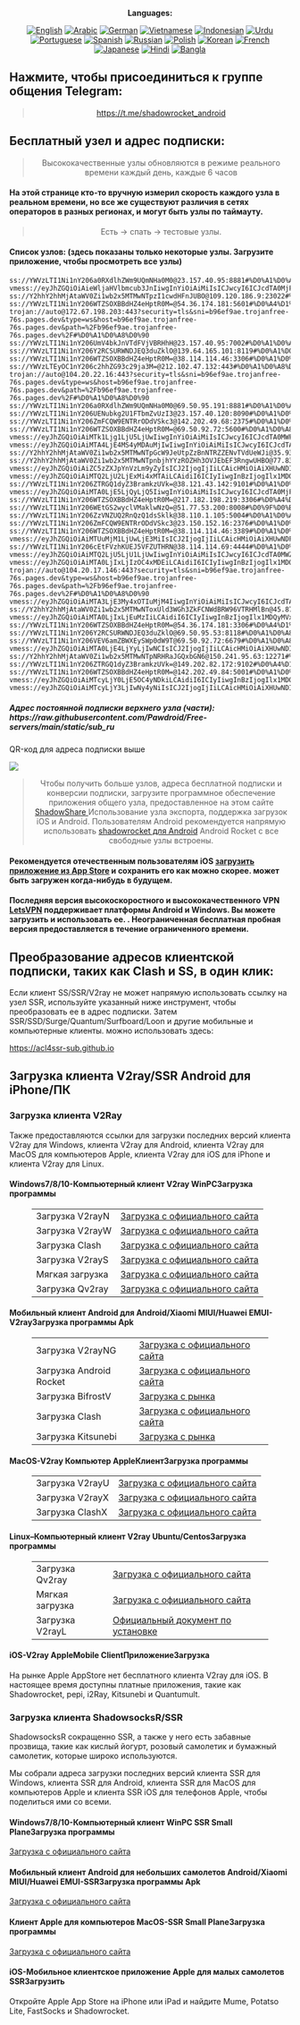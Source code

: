 
<div align="center">

**Languages:**

[![English](https://img.shields.io/badge/Language-English-red?style=for-the-badge)](README-en.md)
[![Arabic](https://img.shields.io/badge/Language-Arabic-red?style=for-the-badge)](README-ar.md)
[![German](https://img.shields.io/badge/Language-German-red?style=for-the-badge)](README-de.md)
[![Vietnamese](https://img.shields.io/badge/Language-Vietnamese-red?style=for-the-badge)](README-vi.md)
[![Indonesian](https://img.shields.io/badge/Language-Indonesian-red?style=for-the-badge)](README-id.md)
[![Urdu](https://img.shields.io/badge/Language-Urdu-red?style=for-the-badge)](README-ur-PK.md)
[![Portuguese](https://img.shields.io/badge/Language-Portuguese-red?style=for-the-badge)](README-pt-BR.md)
[![Spanish](https://img.shields.io/badge/Language-Spanish-red?style=for-the-badge)](README-es.md)
[![Russian](https://img.shields.io/badge/Language-Russian-red?style=for-the-badge)](README-ru.md)
[![Polish](https://img.shields.io/badge/Language-Polish-red?style=for-the-badge)](README-pl.md)
[![Korean](https://img.shields.io/badge/Language-Korean-red?style=for-the-badge)](README-ko-KR.md)
[![French](https://img.shields.io/badge/Language-French-red?style=for-the-badge)](README-fr.md)
[![Japanese](https://img.shields.io/badge/Language-Japanese-red?style=for-the-badge)](README-ja.md)
[![Hindi](https://img.shields.io/badge/Language-Hindi-red?style=for-the-badge)](README-hi.md)
[![Bangla](https://img.shields.io/badge/Language-Bangla-red?style=for-the-badge)](README-bn.md)

</div>
<h2>Нажмите, чтобы присоединиться к группе общения Telegram:</h2>
 <blockquote>
 <p style="text-align: center;"><a href="https://t.me/shadowrocket_android">https://t.me/shadowrocket_android</a></p>
 </blockquote>
 <h2>Бесплатный узел и адрес подписки:</h2>
 <blockquote>
 <p style="text-align: center;">Высококачественные узлы обновляются в режиме реального времени каждый день, каждые 6 часов</p>
 </blockquote>
 <h4>На этой странице кто-то вручную измерил скорость каждого узла в реальном времени, но все же существуют различия в сетях операторов в разных регионах, и могут быть узлы по таймауту. </h4>
 <blockquote>
 <p style="text-align: center;">Есть -> спать -> тестовые узлы. </p>
 </blockquote>
 <h4>Список узлов: (здесь показаны только некоторые узлы. Загрузите приложение, чтобы просмотреть все узлы)</h4>
    
```
ss://YWVzLTI1Ni1nY206a0RXdlhZWm9UQmNHa0M0@23.157.40.95:8881#%D0%A1%D0%A8%D0%90
vmess://eyJhZGQiOiAieWljaHVlbmcub3JnIiwgInYiOiAiMiIsICJwcyI6ICJcdTA0MjFcdTA0MjhcdTA0MTAiLCAicG9ydCI6IDQ0MywgImlkIjogIjAzZmNjNjE4LWI5M2QtNjc5Ni02YWVkLThhMzhjOTc1ZDU4MSIsICJhaWQiOiAiMSIsICJuZXQiOiAid3MiLCAidHlwZSI6ICIiLCAiaG9zdCI6ICJ5aWNodWVuZy5vcmciLCAicGF0aCI6ICJsaW5rdndzIiwgInRscyI6ICJ0bHMifQ==
ss://Y2hhY2hhMjAtaWV0Zi1wb2x5MTMwNTpzI1cwdHFnJUBO@109.120.186.9:23022#%D0%A0%D0%BE%D1%81%D1%81%D0%B8%D1%8F
ss://YWVzLTI1Ni1nY206WTZSOXBBdHZ4eHptR0M=@54.36.174.181:5601#%D0%A4%D1%80%D0%B0%D0%BD%D1%86%D0%B8%D1%8F
trojan://auto@172.67.198.203:443?security=tls&sni=b96ef9ae.trojanfree-76s.pages.dev&type=ws&host=b96ef9ae.trojanfree-76s.pages.dev&path=%2Fb96ef9ae.trojanfree-76s.pages.dev%2F#%D0%A1%D0%A8%D0%90
ss://YWVzLTI1Ni1nY206UmV4bkJnVTdFVjVBRHhH@23.157.40.95:7002#%D0%A1%D0%A8%D0%90
ss://YWVzLTI1Ni1nY206Y2RCSURWNDJEQ3duZklO@139.64.165.101:8119#%D0%A1%D0%A8%D0%90
ss://YWVzLTI1Ni1nY206WTZSOXBBdHZ4eHptR0M=@38.114.114.46:3306#%D0%A1%D0%A8%D0%90
ss://YWVzLTEyOC1nY206c2hhZG93c29ja3M=@212.102.47.132:443#%D0%A1%D0%A8%D0%90
trojan://auto@104.20.22.16:443?security=tls&sni=b96ef9ae.trojanfree-76s.pages.dev&type=ws&host=b96ef9ae.trojanfree-76s.pages.dev&path=%2Fb96ef9ae.trojanfree-76s.pages.dev%2F#%D0%A1%D0%A8%D0%90
ss://YWVzLTI1Ni1nY206a0RXdlhZWm9UQmNHa0M0@69.50.95.191:8881#%D0%A1%D0%A8%D0%90
ss://YWVzLTI1Ni1nY206UENubkg2U1FTbmZvUzI3@23.157.40.120:8090#%D0%A1%D0%A8%D0%90
ss://YWVzLTI1Ni1nY206ZmFCQW9ENTRrODdVSkc3@142.202.49.68:2375#%D0%A1%D0%A8%D0%90
ss://YWVzLTI1Ni1nY206WTZSOXBBdHZ4eHptR0M=@69.50.92.72:5600#%D0%A1%D0%A8%D0%90
vmess://eyJhZGQiOiAiMTk1Ljg1LjU5LjUwIiwgInYiOiAiMiIsICJwcyI6ICJcdTA0MWFcdTA0MzhcdTA0M2ZcdTA0NDAiLCAicG9ydCI6IDQ0MywgImlkIjogIjQ0MWRhMzQyLWNlOTAtNDQxZS1iZmY5LWQyY2ViNTVlNjhjYSIsICJhaWQiOiAiMCIsICJuZXQiOiAid3MiLCAidHlwZSI6ICIiLCAiaG9zdCI6ICI4d2NjYzRhOTQtdGVybS00YTk0LmtldG93aWwzNDQud29ya2Vycy5kZXYiLCAicGF0aCI6ICIvaXZpZGVvcy5zYnMvbGlua3dzIiwgInRscyI6ICJ0bHMifQ==
vmess://eyJhZGQiOiAiMTA4LjE4MS4yMDAuMjIwIiwgInYiOiAiMiIsICJwcyI6ICJcdTA0MjFcdTA0MjhcdTA0MTAiLCAicG9ydCI6IDUwNjEzLCAiaWQiOiAiMDllODFlYWEtZDI5OC00MzJjLWU3YjYtMTdhZGQzMmQxNGZjIiwgImFpZCI6ICIwIiwgIm5ldCI6ICJ3cyIsICJ0eXBlIjogIiIsICJob3N0IjogIiIsICJwYXRoIjogIi8iLCAidGxzIjogIiJ9
ss://Y2hhY2hhMjAtaWV0Zi1wb2x5MTMwNTpGcW9JeUtpZzBnNTRZZENvTVdUeWJi@35.93.4.218:5052#%D0%A1%D0%A8%D0%90
ss://Y2hhY2hhMjAtaWV0Zi1wb2x5MTMwNTpnbjhYYzROZHh3OVJEbEF3RngwUHBO@77.83.246.74:33320#%D0%9F%D0%BE%D0%BB%D1%8C%D1%88%D0%B0
vmess://eyJhZGQiOiAiZC5zZXJpYnVzLm9yZyIsICJ2IjogIjIiLCAicHMiOiAiXHUwNDIxXHUwNDI4XHUwNDEwIiwgInBvcnQiOiA0NDMsICJpZCI6ICIwM2ZjYzYxOC1iOTNkLTY3OTYtNmFlZC04YTM4Yzk3NWQ1ODEiLCAiYWlkIjogIjEiLCAibmV0IjogIndzIiwgInR5cGUiOiAiIiwgImhvc3QiOiAiZC5zZXJpYnVzLm9yZyIsICJwYXRoIjogImxpbmt2d3MiLCAidGxzIjogInRscyJ9
vmess://eyJhZGQiOiAiMTQ2LjU2LjExMi4xMTAiLCAidiI6ICIyIiwgInBzIjogIlx1MDQyMFx1MDQzNVx1MDQ0MVx1MDQzZlx1MDQ0M1x1MDQzMVx1MDQzYlx1MDQzOFx1MDQzYVx1MDQzMCBcdTA0MWFcdTA0M2VcdTA0NDBcdTA0MzVcdTA0NGYiLCAicG9ydCI6IDg4ODgsICJpZCI6ICJlN2MzMDJmMy05MGQ2LTQyZGQtOWQ3ZC05NGEzNjgzYTM3MDciLCAiYWlkIjogIjAiLCAibmV0IjogInRjcCIsICJ0eXBlIjogIiIsICJob3N0IjogIiIsICJwYXRoIjogIiIsICJ0bHMiOiAiIn0=
ss://YWVzLTI1Ni1nY206ZTRGQ1dyZ3BramkzUVk=@38.121.43.142:9101#%D0%A1%D0%A8%D0%90
vmess://eyJhZGQiOiAiMTA0LjE5LjQyLjQ5IiwgInYiOiAiMiIsICJwcyI6ICJcdTA0MjFcdTA0MjhcdTA0MTAiLCAicG9ydCI6IDIwODIsICJpZCI6ICI1ZjNmMDlhZC04OWNiLTRlOTQtYTdhZC1hYTgyMzk5MTM1NTUiLCAiYWlkIjogIjAiLCAibmV0IjogIndzIiwgInR5cGUiOiAiIiwgImhvc3QiOiAiaXAzLjY5MjkxOTgueHl6IiwgInBhdGgiOiAiZ2l0aHViLmNvbS9BbHZpbjk5OTkiLCAidGxzIjogIiJ9
ss://YWVzLTI1Ni1nY206WTZSOXBBdHZ4eHptR0M=@217.182.198.219:3306#%D0%A4%D0%A0%D0%93
ss://YWVzLTI1Ni1nY206WEtGS2wyclVMaklwNzQ=@51.77.53.200:8008#%D0%9F%D0%BE%D0%BB%D1%8C%D1%88%D0%B0
ss://YWVzLTI1Ni1nY206ZzVNZUQ2RnQzQ1dsSklk@38.110.1.105:5004#%D0%A1%D0%A8%D0%90
ss://YWVzLTI1Ni1nY206ZmFCQW9ENTRrODdVSkc3@23.150.152.16:2376#%D0%A1%D0%A8%D0%90
ss://YWVzLTI1Ni1nY206WTZSOXBBdHZ4eHptR0M=@38.114.114.46:3389#%D0%A1%D0%A8%D0%90
vmess://eyJhZGQiOiAiMTUuMjM1LjUwLjE3MiIsICJ2IjogIjIiLCAicHMiOiAiXHUwNDFhXHUwNDMwXHUwNDNkXHUwNDMwXHUwNDM0XHUwNDMwIiwgInBvcnQiOiA0NDMsICJpZCI6ICIwM2ZjYzYxOC1iOTNkLTY3OTYtNmFlZC04YTM4Yzk3NWQ1ODEiLCAiYWlkIjogIjAiLCAibmV0IjogIndzIiwgInR5cGUiOiAiIiwgImhvc3QiOiAiYmFyYWRpaGEuY29tIiwgInBhdGgiOiAiL2xpbmt2d3MiLCAidGxzIjogInRscyJ9
ss://YWVzLTI1Ni1nY206cEtFVzhKUEJ5VFZUTHRN@38.114.114.69:4444#%D0%A1%D0%A8%D0%90
vmess://eyJhZGQiOiAiMTQ2LjU5LjU1LjUwIiwgInYiOiAiMiIsICJwcyI6ICJcdTA0MWZcdTA0M2VcdTA0M2JcdTA0NGNcdTA0NDhcdTA0MzAiLCAicG9ydCI6IDQ0MywgImlkIjogIjAzZmNjNjE4LWI5M2QtNjc5Ni02YWVkLThhMzhjOTc1ZDU4MSIsICJhaWQiOiAiMCIsICJuZXQiOiAid3MiLCAidHlwZSI6ICIiLCAiaG9zdCI6ICJvLm1ldHVqaS5jb20iLCAicGF0aCI6ICIvbGlua3Z3cyIsICJ0bHMiOiAidGxzIn0=
vmess://eyJhZGQiOiAiMTA0LjIxLjIzOC4xMDEiLCAidiI6ICIyIiwgInBzIjogIlx1MDQyMVx1MDQyOFx1MDQxMCIsICJwb3J0IjogMjA5NSwgImlkIjogIjE4ZDk2MTkwLWMxMGYtNDQ4Zi1hODJhLTJkMzZkZjVjM2NkZSIsICJhaWQiOiAiMCIsICJuZXQiOiAid3MiLCAidHlwZSI6ICIiLCAiaG9zdCI6ICJpcDMuNjAxNjcyNS54eXoiLCAicGF0aCI6ICJnaXRodWIuY29tL0FsdmluOTk5OSIsICJ0bHMiOiAiIn0=
trojan://auto@104.20.17.146:443?security=tls&sni=b96ef9ae.trojanfree-76s.pages.dev&type=ws&host=b96ef9ae.trojanfree-76s.pages.dev&path=%2Fb96ef9ae.trojanfree-76s.pages.dev%2F#%D0%A1%D0%A8%D0%90
vmess://eyJhZGQiOiAiMTA3LjE3My4xOTIuMjM4IiwgInYiOiAiMiIsICJwcyI6ICJcdTA0MWFcdTA0MzBcdTA0M2RcdTA0MzBcdTA0MzRcdTA0MzAiLCAicG9ydCI6IDIxMTYzLCAiaWQiOiAiY2FkMzg2OGUtYTExNC00M2JkLWE4ZDktYmMyNWZhN2RhZTE2IiwgImFpZCI6ICIwIiwgIm5ldCI6ICJ3cyIsICJ0eXBlIjogIiIsICJob3N0IjogIjEwNy4xNzMuMTkyLjIzOCIsICJwYXRoIjogIi8iLCAidGxzIjogIiJ9
ss://Y2hhY2hhMjAtaWV0Zi1wb2x5MTMwNToxUld3WGh3ZkFCNWdBRW96VTRHMlBn@45.87.175.192:8080#%D0%9B%D0%B8%D1%82%D0%B2%D0%B0
vmess://eyJhZGQiOiAiMTA0LjIxLjEuMzIiLCAidiI6ICIyIiwgInBzIjogIlx1MDQyMVx1MDQyOFx1MDQxMCIsICJwb3J0IjogNDQzLCAiaWQiOiAiNDhmODM3ZmEtMTJkMC00OThkLWI1ZjYtOTRmOTk3OTczNmE0IiwgImFpZCI6ICIwIiwgIm5ldCI6ICJ3cyIsICJ0eXBlIjogIiIsICJob3N0IjogIjMuY2xhcml0eTE2OC5jb20iLCAicGF0aCI6ICIvdGsiLCAidGxzIjogInRscyJ9
ss://YWVzLTI1Ni1nY206WTZSOXBBdHZ4eHptR0M=@54.36.174.181:3306#%D0%A4%D1%80%D0%B0%D0%BD%D1%86%D0%B8%D1%8F
ss://YWVzLTI1Ni1nY206Y2RCSURWNDJEQ3duZklO@69.50.95.53:8118#%D0%A1%D0%A8%D0%90
ss://YWVzLTI1Ni1nY206VEV6amZBWXEySWp0dW9T@69.50.92.72:6679#%D0%A1%D0%A8%D0%90
vmess://eyJhZGQiOiAiMTA0LjE4LjYyLjIwNCIsICJ2IjogIjIiLCAicHMiOiAiXHUwNDIxXHUwNDI4XHUwNDEwIiwgInBvcnQiOiAyMDg2LCAiaWQiOiAiYTE2NTVmNTEtMWUyMC00YTkyLThhMTEtYjdjYTMwYTdhMzUzIiwgImFpZCI6ICIwIiwgIm5ldCI6ICJ3cyIsICJ0eXBlIjogIiIsICJob3N0IjogInZwbnN1cHBvcnRmYXN0LnZwbnN1b3J0ZmFzdC53b3JrZXJzLmRldiIsICJwYXRoIjogIi9hZnJobXMwNy54Zml4ZWRmbG9hdC5jZmQvbGlua3dzIiwgInRscyI6ICIifQ==
ss://Y2hhY2hhMjAtaWV0Zi1wb2x5MTMwNTpNRHRaJGQxbGN6@150.241.95.63:12271#%D0%98%D1%81%D0%BF%D0%B0%D0%BD%D0%B8%D1%8F
ss://YWVzLTI1Ni1nY206ZTRGQ1dyZ3BramkzUVk=@149.202.82.172:9102#%D0%A4%D1%80%D0%B0%D0%BD%D1%86%D0%B8%D1%8F
ss://YWVzLTI1Ni1nY206WTZSOXBBdHZ4eHptR0M=@142.202.49.84:5001#%D0%A1%D0%A8%D0%90
vmess://eyJhZGQiOiAiMTcyLjY0LjE5OC4yNDkiLCAidiI6ICIyIiwgInBzIjogIlx1MDQyMVx1MDQyOFx1MDQxMCIsICJwb3J0IjogMjA5NSwgImlkIjogIjE4ZDk2MTkwLWMxMGYtNDQ4Zi1hODJhLTJkMzZkZjVjM2NkZSIsICJhaWQiOiAiMCIsICJuZXQiOiAid3MiLCAidHlwZSI6ICIiLCAiaG9zdCI6ICJpcDE1LjYwMTY3MjUueHl6IiwgInBhdGgiOiAiL2dpdGh1Yi5jb20vQWx2aW45OTk5IiwgInRscyI6ICIifQ==
vmess://eyJhZGQiOiAiMTcyLjY3LjIwNy4yNiIsICJ2IjogIjIiLCAicHMiOiAiXHUwNDIxXHUwNDI4XHUwNDEwIiwgInBvcnQiOiA0NDMsICJpZCI6ICI3NjIyMWJmYi1lOTJmLTRlODAtODFjNS02ZmU0OGY1MGFjMGIiLCAiYWlkIjogIjAiLCAibmV0IjogIndzIiwgInR5cGUiOiAiIiwgImhvc3QiOiAiZ2x3ZWlkZi5zYnMiLCAicGF0aCI6ICIvbGlua3dzIiwgInRscyI6ICJ0bHMifQ==
```
<h5>Адрес постоянной подписки верхнего узла (части): https://raw.githubusercontent.com/Pawdroid/Free-servers/main/static/sub_ru</h5>
 <p>QR-код для адреса подписки выше</p>
 <img src='https://raw.githubusercontent.com/Pawdroid/Free-servers/main/static/sub_ru.png' ширина=250 высота=250>
 <blockquote style='text-align: center;'>Чтобы получить больше узлов, адреса бесплатной подписки и конверсии подписки, загрузите программное обеспечение приложения общего узла, предоставленное на этом сайте <a href='https://shadowsharing.com'>ShadowShare </a> Использование узла экспорта, поддержка загрузок iOS и Android. Пользователям Android рекомендуется напрямую использовать <a href='https://github.com/Pawdroid/shadowrocket_for_android'>shadowrocket для Android</a> Android Rocket с все свободные узлы встроены. </blockquote>
 <h4>Рекомендуется отечественным пользователям iOS <a href='https://apps.apple.com/cn/app/shadowshare/id1612647259'>загрузить приложение из App Store</a> и сохранить его как можно скорее. может быть загружен когда-нибудь в будущем.</h4>
 <h4>Последняя версия высокоскоростного и высококачественного VPN <a href='https://letsgovpn.com'>LetsVPN</a> поддерживает платформы Android и Windows. Вы можете загрузить и использовать ее. . Неограниченная бесплатная пробная версия предоставляется в течение ограниченного времени. </h4>
 <div class="nv-content-wrap enter-content">
 <h2>Преобразование адресов клиентской подписки, таких как Clash и SS, в один клик:</h2>
 <p>Если клиент SS/SSR/V2ray не может напрямую использовать ссылку на узел SSR, используйте указанный ниже инструмент, чтобы преобразовать ее в адрес подписки. Затем SSR/SSD/Surge/Quantum/Surfboard/Loon и другие мобильные и компьютерные клиенты. можно использовать здесь:</p>
 <p><a href="https://acl4ssr-sub.github.io" target="_blank" rel="noreferrer noopener nofollow">https://acl4ssr-sub.github.io</a></p>
 <h2>Загрузка клиента V2ray/SSR Android для iPhone/ПК</h2>
 <h3>Загрузка клиента V2Ray</h3>
 <p>Также предоставляются ссылки для загрузки последних версий клиента V2ray для Windows, клиента V2ray для Android, клиента V2ray для MacOS для компьютеров Apple, клиента V2ray для iOS для iPhone и клиента V2ray для Linux. </p>
 <h4>Windows7/8/10-<strong>Компьютерный клиент V2ray WinPC</strong>Загрузка программы</h4>
 <figure class="wp-block-table alignwide is-style-stripes"><table><tbody><tr><td>Загрузка V2rayN</td><td><a href="https://github. com/2dust/v2rayN/releases" target="_blank" rel="noreferrer noopener">Загрузка с официального сайта</a></td></tr><tr><td>Загрузка V2rayW</td><td> <a href="https://github.com/Cenmrev/V2RayW/releases" target="_blank" rel="noreferrer noopener">Загрузка с официального сайта</a></td></tr><tr><td> Загрузка Clash</td><td><a href="https://github.com/Fndroid/clash_for_windows_pkg/releases" target="_blank" rel="noreferrer noopener">Загрузка с официального сайта</a></td> </tr><tr><td>Загрузка V2rayS</td><td><a href="https://github.com/Shinlor/V2RayS/releases" target="_blank" rel="noreferrer noopener"> Загрузка с официального сайта</a></td></tr><tr><td>Мягкая загрузка</td><td><a href="https://github.com/mellow-io/mellow/releases" target="_blank" rel="noreferrer noopener">Загрузка с официального сайта</a></td></tr><tr><td>Загрузка Qv2ray</td><td><a href= "https://github.com/Qv2ray/Qv2ray" target="_blank" rel="noreferrer noopener">Загрузка с официального сайта</a></td></tr></tbody></table></figure>
 <h4><strong>Мобильный клиент Android для Android/Xiaomi MIUI/Huawei EMUI-V2ray</strong>Загрузка программы Apk</h4>
 <figure class="wp-block-table alignwide is-style-stripes"><table><tbody><tr><td>Загрузка V2rayNG</td><td><a href="https://github. com/2dust/v2rayNG/releases" target="_blank" rel="noreferrer noopener">Загрузка с официального сайта</a></td></tr><tr><td>Загрузка Android Rocket</td><td><a href="https://github.com/Pawdroid/shadowrocket_for_android/releases" target="_blank" rel="noreferrer noopener">Загрузка с официального сайта</a></td></tr><tr> <td>Загрузка BifrostV</td><td><a rel="noreferrer noopener" href="https://www.appsapk.com/downloading/latest/com.github.dawndiy.bifrostv-0.6.8.apk " target="_blank">Загрузка с рынка</a></td></tr><tr><td>Загрузка Clash</td><td><a href="https://github.com/Kr328/ClashForAndroid/releases" target="_blank" rel="noreferrer noopener">Загрузка с официального сайта</a></td></tr><tr><td>Загрузка Kitsunebi</td><td><a rel =" noreferrer noopener" href="https://apkpure.com/kitsunebi/fun.kitsunebi.kitsunebi4android" target="_blank">Загрузка с рынка</a></td></tr></tbody></table></figure>
 <h4><strong>MacOS-V2ray <strong>Компьютер Apple</strong>Клиент</strong>Загрузка программы</h4>
 <figure class="wp-block-table alignwide is-style-stripes"><table><tbody><tr><td>Загрузка V2rayU</td><td><a href="https://github. com/yanue/V2rayU/releases" target="_blank" rel="noreferrer noopener">Загрузка с официального сайта</a></td></tr><tr><td>Загрузка V2rayX</td><td> <a href="https://github.com/Cenmrev/V2RayX/releases" target="_blank" rel="noreferrer noopener">Загрузка с официального сайта</a></td></tr><tr><td> Загрузка ClashX</td><td><a href="https://github.com/yichengchen/clashX/releases" target="_blank" rel="noreferrer noopener">Загрузка с официального сайта</a></td> </tr></tbody></table></figure>
 <h4><strong>Linux</strong>–<strong>Компьютерный клиент V2ray Ubuntu/Centos</strong>Загрузка программы</h4>
 <figure class="wp-block-table alignwide is-style-stripes"><table><tbody><tr><td>Загрузка Qv2ray</td><td><a href="https://github. com/Qv2ray/Qv2ray" target="_blank" rel="noreferrer noopener">Загрузка с официального сайта</a></td></tr><tr><td>Мягкая загрузка</td><td><a href ="https://github.com/mellow-io/mellow/releases" target="_blank" rel="noreferrer noopener">Загрузка с официального сайта</a></td></tr><tr><td> Загрузка V2rayL</td><td><a rel="noreferrer noopener" href="https://github.com/jiangxufeng/v2rayL" target="_blank">Официальный документ по установке</a></td></tr></tbody></table></figure>
 <h4>iOS-<strong>V2ray Apple<strong>Mobile Client</strong>Приложение</strong>Загрузка</h4>
 <p>На рынке Apple AppStore нет бесплатного клиента V2ray для iOS. В настоящее время доступны платные приложения, такие как Shadowrocket, pepi, i2Ray, Kitsunebi и Quantumult. </p>
 <h3>Загрузка клиента ShadowsocksR/SSR</h3>
 <p>ShadowsocksR сокращенно SSR, а также у него есть забавные прозвища, такие как кислый йогурт, розовый самолетик и бумажный самолетик, которые широко используются. </p>
 <p>Мы собрали адреса загрузки последних версий клиента SSR для Windows, клиента SSR для Android, клиента SSR для MacOS для компьютеров Apple и клиента SSR iOS для телефонов Apple, чтобы поделиться ими со всеми. </p>
 <h4><strong>Windows7/8/10-<strong>Компьютерный клиент WinPC SSR Small Plane</strong>Загрузка программы</strong></h4>
 <p><a rel="noreferrer noopener" href="https://github.com/shadowsocksrr/shadowsocksr-csharp/releases" target="_blank">Загрузка с официального сайта</a></p>
 <h4><strong><strong>Мобильный клиент Android для небольших самолетов Android/Xiaomi MIUI/Huawei EMUI-SSR</strong>Загрузка программы Apk</strong></h4>
 <p><a rel="noreferrer noopener" href="https://github.com/shadowsocksrr/shadowsocksr-android/releases" target="_blank">Загрузка с официального сайта</a></p>
 <h4><strong><strong>Клиент Apple для компьютеров MacOS-SSR Small Plane</strong>Загрузка программы</strong></h4>
 <p><a href="https://github.com/qinyuhang/ShadowsocksX-NG-R/releases" target="_blank" rel="noreferrer noopener">Загрузка с официального сайта</a></p>
 <h4><strong>iOS-<strong>Мобильное клиентское приложение Apple для малых самолетов SSR</strong></strong>Загрузить</h4>
 <p>Откройте Apple App Store на iPhone или iPad и найдите Mume, Potatso Lite, FastSocks и Shadowrocket. </p></div>
    